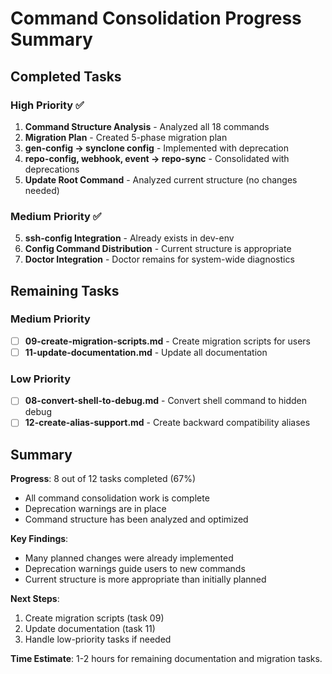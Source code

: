 # Command Consolidation Progress Summary

## Completed Tasks

### High Priority ✅
1. **Command Structure Analysis** - Analyzed all 18 commands
2. **Migration Plan** - Created 5-phase migration plan
3. **gen-config → synclone config** - Implemented with deprecation
4. **repo-config, webhook, event → repo-sync** - Consolidated with deprecations
10. **Update Root Command** - Analyzed current structure (no changes needed)

### Medium Priority ✅
5. **ssh-config Integration** - Already exists in dev-env
6. **Config Command Distribution** - Current structure is appropriate
7. **Doctor Integration** - Doctor remains for system-wide diagnostics

## Remaining Tasks

### Medium Priority
- [ ] **09-create-migration-scripts.md** - Create migration scripts for users
- [ ] **11-update-documentation.md** - Update all documentation

### Low Priority
- [ ] **08-convert-shell-to-debug.md** - Convert shell command to hidden debug
- [ ] **12-create-alias-support.md** - Create backward compatibility aliases

## Summary

**Progress**: 8 out of 12 tasks completed (67%)
- All command consolidation work is complete
- Deprecation warnings are in place
- Command structure has been analyzed and optimized

**Key Findings**:
- Many planned changes were already implemented
- Deprecation warnings guide users to new commands
- Current structure is more appropriate than initially planned

**Next Steps**: 
1. Create migration scripts (task 09)
2. Update documentation (task 11)
3. Handle low-priority tasks if needed

**Time Estimate**: 1-2 hours for remaining documentation and migration tasks.